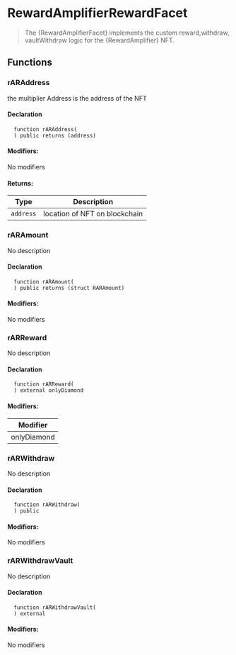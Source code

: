 
# RewardAmplifierRewardFacet



> The {RewardAmplifierFacet}  implements the custom reward,withdraw, vaultWithdraw logic for the {RewardAmplifier} NFT.




## Functions

### rARAddress
the multiplier Address is the address of the NFT



#### Declaration
```solidity
  function rARAddress(
  ) public returns (address)
```

#### Modifiers:
No modifiers


#### Returns:
| Type | Description |
| --- | --- |
|`address` | location of NFT on blockchain
### rARAmount
No description


#### Declaration
```solidity
  function rARAmount(
  ) public returns (struct RARAmount)
```

#### Modifiers:
No modifiers



### rARReward
No description


#### Declaration
```solidity
  function rARReward(
  ) external onlyDiamond
```

#### Modifiers:
| Modifier |
| --- |
| onlyDiamond |



### rARWithdraw
No description


#### Declaration
```solidity
  function rARWithdraw(
  ) public
```

#### Modifiers:
No modifiers



### rARWithdrawVault
No description


#### Declaration
```solidity
  function rARWithdrawVault(
  ) external
```

#### Modifiers:
No modifiers





